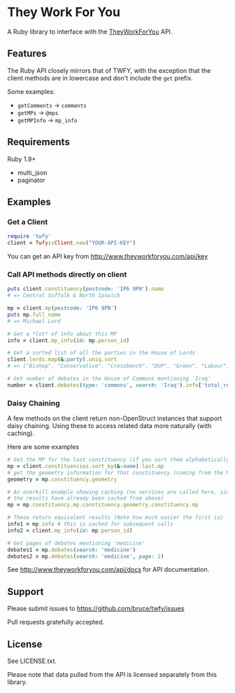 # They Work For You

A Ruby library to interface with the
[TheyWorkForYou](http://www.theyworkforyou.com) API.

## Features

The Ruby API closely mirrors that of TWFY, with the exception that the client
methods are in lowercase and don't include the `get` prefix.

Some examples:

 * `getComments` -> `comments`
 * `getMPs` -> `@mps`
 * `getMPInfo` -> `mp_info`

## Requirements

Ruby 1.9+

 * multi_json
 * paginator

## Examples

### Get a Client

```ruby
require 'twfy'
client = Twfy::Client.new("YOUR-API-KEY")
```

You can get an API key from http://www.theyworkforyou.com/api/key

### Call API methods directly on client

```ruby
puts client.constituency(postcode: 'IP6 9PN').name
# => Central Suffolk & North Ipswich

mp = client.mp(postcode: 'IP6 9PN')
puts mp.full_name
# => Michael Lord

# Get a *lot* of info about this MP
info = client.mp_info(id: mp.person_id)

# Get a sorted list of all the parties in the House of Lords
client.lords.map(&:party).uniq.sort
# => ["Bishop", "Conservative", "Crossbench", "DUP", "Green", "Labour", "Liberal Democrat", "Other"]

# Get number of debates in the House of Commons mentioning 'Iraq'
number = client.debates(type: 'commons', search: 'Iraq').info['total_results']
```

### Daisy Chaining

A few methods on the client return non-OpenStruct instances that
support daisy chaining.  Using these to access related data more
naturally (with caching).

Here are some examples

```ruby
# Get the MP for the last constituency (if you sort them alphabetically)
mp = client.constituencies.sort_by(&:name).last.mp
# get the geometry information for that constituency (coming from the MP)
geometry = mp.constituency.geometry

# An overkill example showing caching (no services are called here, since
# the results have already been cached from above)
mp = mp.constituency.mp.constituency.geometry.constituency.mp

# These return equivalent results (Note how much easier the first is)
info1 = mp.info # this is cached for subsequent calls
info2 = client.mp_info(id: mp.person_id)

# Get pages of debates mentioning 'medicine'
debates1 = mp.debates(search: 'medicine')
debates2 = mp.debates(search: 'medicine', page: 2)
```

See http://www.theyworkforyou.com/api/docs for API documentation.

## Support

Please submit issues to https://github.com/bruce/twfy/issues

Pull requests gratefully accepted.

## License

See LICENSE.txt.

Please note that data pulled from the API is licensed separately from
this library.
